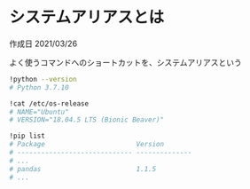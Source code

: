 # システムアリアスとは

作成日 2021/03/26

よく使うコマンドへのショートカットを、システムアリアスという

```bash
!python --version
# Python 3.7.10

!cat /etc/os-release
# NAME="Ubuntu"
# VERSION="18.04.5 LTS (Bionic Beaver)"

!pip list
# Package                       Version
# ----------------------------- --------------
# ...
# pandas                        1.1.5
# ...
```
